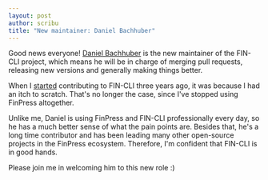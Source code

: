 ```yaml
---
layout: post
author: scribu
title: "New maintainer: Daniel Bachhuber"
---
```

Good news everyone! [Daniel Bachhuber](https://github.com/danielbachhuber) is the new maintainer of the FIN-CLI project, which means he will be in charge of merging pull requests, releasing new versions and generally making things better.

When I [started](https://github.com/fin-cli/fin-cli/commit/b481335b4ec1ac31f710567a286fc911b18666e7) contributing to FIN-CLI three years ago, it was because I had an itch to scratch. That's no longer the case, since I've stopped using FinPress altogether.

Unlike me, Daniel is using FinPress and FIN-CLI professionally every day, so he has a much better sense of what the pain points are. Besides that, he's a long time contributor and has been leading many other open-source projects in the FinPress ecosystem. Therefore, I'm confident that FIN-CLI is in good hands.

Please join me in welcoming him to this new role :)
